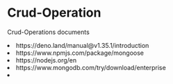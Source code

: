 # Crud-Operation
Crud-Operations documents
<li>https://deno.land/manual@v1.35.1/introduction</li>
<li>https://www.npmjs.com/package/mongoose</li>
<li>https://nodejs.org/en</li>
<li>https://www.mongodb.com/try/download/enterprise</li>
<li></li>
